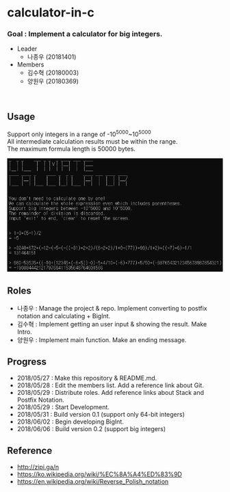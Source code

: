 # calculator-in-c
### Goal : Implement a calculator for big integers.

* Leader
  * 나종우 (20181401)
* Members
  * 김수혁 (20180003)
  * 양원우 (20180369)
<br/>

## Usage
Support only integers in a range of -10<sup>5000</sup>~10<sup>5000</sup><br/>
All intermediate calculation results must be within the range.<br/>
The maximum formula length is 50000 bytes.

![example](example.png)

## Roles
* 나종우 : Manage the project & repo. Implement converting to postfix notation and calculating + BigInt.
* 김수혁 : Implement getting an user input & showing the result. Make Intro.
* 양원우 : Implement main function. Make an ending message.

## Progress
* 2018/05/27 : Make this repository & README.md.
* 2018/05/28 : Edit the members list. Add a reference link about Git.
* 2018/05/29 : Distribute roles. Add reference links about Stack and Postfix Notation.
* 2018/05/29 : Start Development.
* 2018/05/31 : Build version 0.1 (support only 64-bit integers)
* 2018/06/02 : Begin developing BigInt.
* 2018/06/06 : Build version 0.2 (support big integers)

## Reference
* http://zipi.ga/n
* https://ko.wikipedia.org/wiki/%EC%8A%A4%ED%83%9D
* https://en.wikipedia.org/wiki/Reverse_Polish_notation
